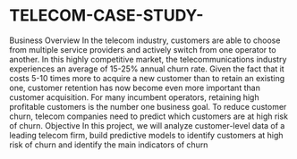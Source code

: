 # TELECOM-CASE-STUDY-
Business Overview In the telecom industry, customers are able to choose from multiple service providers and actively switch from one operator to another. In this highly competitive market, the telecommunications industry experiences an average of 15-25% annual churn rate. Given the fact that it costs 5-10 times more to acquire a new customer than to retain an existing one, customer retention has now become even more important than customer acquisition. For many incumbent operators, retaining high profitable customers is the number one business goal.  To reduce customer churn, telecom companies need to predict which customers are at high risk of churn.  Objective In this project, we will  analyze customer-level data of a leading telecom firm, build predictive models to identify customers at high risk of churn and identify the main indicators of churn
